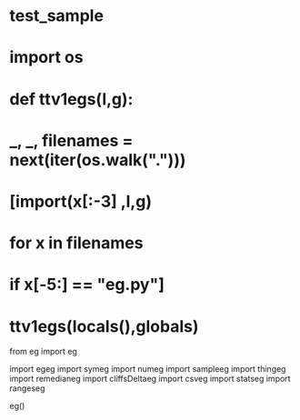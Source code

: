 
# test_sample

# import os

# def ttv1egs(l,g):
#   _, _, filenames =  next(iter(os.walk(".")))
#   [__import__(x[:-3] ,l,g)
#           for x in filenames 
#           if x[-5:] == "eg.py"]

# ttv1egs(locals(),globals)

from eg import eg

import egeg
import symeg
import numeg
import sampleeg
import thingeg
import remedianeg
import cliffsDeltaeg
import csveg
import statseg
import rangeseg

eg()
```

